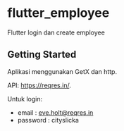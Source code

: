 # flutter_employee

Flutter login dan create employee

## Getting Started

Aplikasi menggunakan GetX dan http.

API: https://reqres.in/.

Untuk login:
- email : eve.holt@reqres.in
- password : cityslicka
